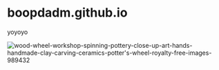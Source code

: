 # boopdadm.github.io

yoyoyo

![wood-wheel-workshop-spinning-pottery-close-up-art-hands-handmade-clay-carving-ceramics-potter's-wheel-royalty-free-images-989432](https://github.com/user-attachments/assets/eea3f25d-8465-4715-983f-151e52e49abb)
